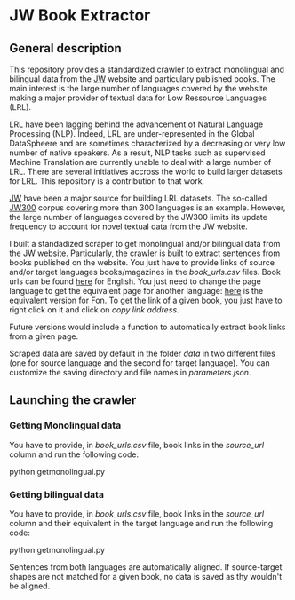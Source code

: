 # JW Book Extractor

## General description

This repository provides a standardized crawler to extract monolingual and bilingual data from the [JW](https://www.jw.org/) website and particulary published books. The main interest is the large number of languages covered by the website making a major provider of textual data for Low Ressource Languages (LRL).

LRL have been lagging behind the advancement of Natural Language Processing (NLP).
Indeed, LRL are under-represented in the Global DataSpheere and are sometimes characterized by a decreasing or very low number of native speakers.
As a result, NLP tasks such as supervised Machine Translation are currently unable to deal with a large number of LRL.
There are several initiatives accross the world to build larger datasets for LRL. This repository is a contribution to that work.

[JW](https://www.jw.org/) have been a major source for building LRL datasets. The so-called [JW300](https://opus.nlpl.eu/JW300.php) corpus covering more than 300 languages is an example.
However, the large number of languages covered by the JW300 limits its update frequency to account for novel textual data from the JW website.

I built a standadized scraper to get monolingual and/or bilingual data from the JW website. Particularly, the crawler is built to extract sentences from books published on the website. You just have to provide links of source and/or target languages books/magazines in the *book_urls.csv* files. Book urls can be found [here](https://www.jw.org/en/library/books/) for English. You just need to change the page language to get the equivalent page for another language: [here](https://www.jw.org/fon/nus%C9%9Bxwet%C9%9Bn/wema-l%C9%9B/) is the equivalent version for Fon. To get the link of a given book, you just have to right click on it and click on *copy link address*. 

Future versions would include a function to automatically extract book links from a given page. 

Scraped data are saved by default in the folder *data* in two different files (one for source language and the second for target language). You can customize the saving directory and file names in *parameters.json*.

## Launching the crawler

### Getting Monolingual data

You have to provide, in *book_urls.csv* file, book links in the *source_url* column and run the following code: 

python getmonolingual.py

### Getting bilingual data

You have to provide, in *book_urls.csv* file,  book links in the *source_url* column and their equivalent in the target language and run the following code: 

python getmonolingual.py

Sentences from both languages are automatically aligned. If source-target shapes are not matched for a given book, no data is saved as thy wouldn't be aligned. 

 
